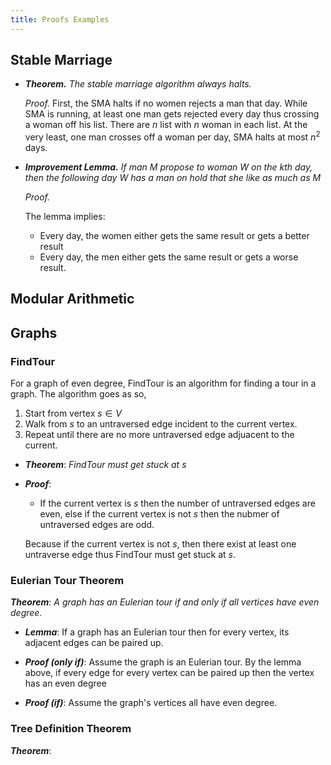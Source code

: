 ```yaml
---
title: Proofs Examples
---
```

## Stable Marriage

* _**Theorem.** The stable marriage algorithm always halts._

    _Proof._ First, the SMA halts if no women rejects a man that day. While SMA is running, at least one man gets rejected every day thus crossing a woman off his list. There are $n$ list with $n$ woman in each list. At the very least, one man crosses off a woman per day, SMA halts at most $n^2$ days.

* _**Improvement Lemma.** If man $M$ propose to woman $W$ on the $k$th day, then the following day $W$ has a man on hold that she like as much as $M$_

    _Proof._

    The lemma implies:
    * Every day, the women either gets the same result or gets a better result
    * Every day, the men either gets the same result or gets a worse result.




## Modular Arithmetic

## Graphs

### FindTour

For a graph of even degree, FindTour is an algorithm for finding a tour in a graph. The algorithm goes as so,

1. Start from vertex $s \in V$
2. Walk from $s$ to an untraversed edge incident to the current vertex.
3. Repeat until there are no more untraversed edge adjuacent to the current.

* _**Theorem**_: _FindTour must get stuck at $s$_
* _**Proof**_:

    * If the current vertex is $s$ then the number of untraversed edges are even, else if the current vertex is not $s$ then the nubmer of untraversed edges are odd.

    Because if the current vertex is not $s$, then there exist at least one untraverse edge thus FindTour must get stuck at $s$.

### Eulerian Tour Theorem

_**Theorem**_: _A graph has an Eulerian tour if and only if all vertices have even degree._

* _**Lemma**_: If a graph has an Eulerian tour then for every vertex, its adjacent edges can be paired up.

* _**Proof (only if)**_: Assume the graph is an Eulerian tour. By the lemma above, if every edge for every vertex can be paired up then the vertex has an even degree

* _**Proof (if)**_: Assume the graph's vertices all have even degree.

### Tree Definition Theorem

_**Theorem**_:
